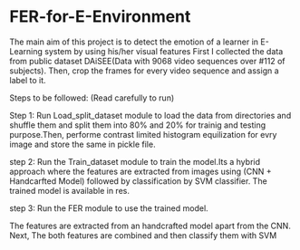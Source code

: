 # FER-for-E-Environment
The main aim of this project is to detect the emotion of a learner in E-Learning system by using his/her visual features
First I collected the data from public dataset DAiSEE(Data with 9068 video sequences over #112 of subjects). Then, crop the frames for every video sequence and assign a label to it.

Steps to be followed: (Read carefully to run)

Step 1:
Run Load_split_dataset module to load the data from directories and shuffle them and split them into 80% and 20% for trainig and testing purpose.Then, performe contrast limited histogram equilization for evry image and store the same in pickle file.

step 2: Run the Train_dataset module to train the model.Its a hybrid approach where the features are extracted from images using (CNN + Handcarfted Model) followed by classification by SVM classifier. The trained model is available in res.

step 3: Run the FER module to use the trained model.

The features are extracted from an handcrafted model apart from the CNN. Next, The both features are combined and then classify them with SVM

